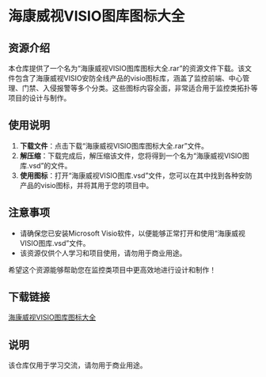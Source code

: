 # 海康威视VISIO图库图标大全

## 资源介绍

本仓库提供了一个名为“海康威视VISIO图库图标大全.rar”的资源文件下载。该文件包含了海康威视VISIO安防全线产品的visio图标库，涵盖了监控前端、中心管理、门禁、入侵报警等多个分类。这些图标内容全面，非常适合用于监控类拓扑等项目的设计与制作。

## 使用说明

1. **下载文件**：点击下载“海康威视VISIO图库图标大全.rar”文件。
2. **解压缩**：下载完成后，解压缩该文件，您将得到一个名为“海康威视VISIO图库.vsd”的文件。
3. **使用图标**：打开“海康威视VISIO图库.vsd”文件，您可以在其中找到各种安防产品的visio图标，并将其用于您的项目中。

## 注意事项

- 请确保您已安装Microsoft Visio软件，以便能够正常打开和使用“海康威视VISIO图库.vsd”文件。
- 该资源仅供个人学习和项目使用，请勿用于商业用途。

希望这个资源能够帮助您在监控类项目中更高效地进行设计和制作！

## 下载链接
[海康威视VISIO图库图标大全](https://pan.quark.cn/s/c5d743c67a2b)

## 说明

该仓库仅用于学习交流，请勿用于商业用途。
